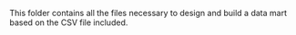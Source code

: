 This folder contains all the files necessary to design and build a data mart based on the CSV file included.

